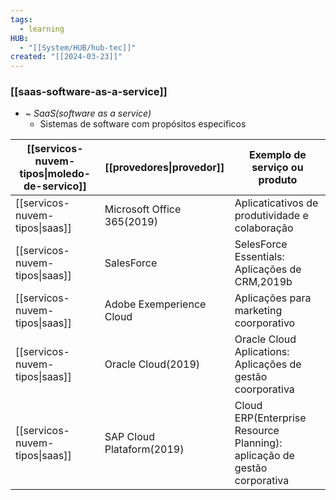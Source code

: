 ```yaml
---
tags:
  - learning
HUB:
  - "[[System/HUB/hub-tec]]"
created: "[[2024-03-23]]"
---
```

### [[saas-software-as-a-service]]

- ~ *SaaS(software as a service)*
	- Sistemas de software com propósitos especificos

| [[servicos-nuvem-tipos\|moledo-de-servico]] | [[provedores\|provedor]]   | Exemplo de serviço ou produto                                             |
| ------------------------------------------- | -------------------------- | ------------------------------------------------------------------------- |
| [[servicos-nuvem-tipos\|saas]]              | Microsoft Office 365(2019) | Aplicaticativos de produtividade e colaboração                            |
| [[servicos-nuvem-tipos\|saas]]              | SalesForce                 | SelesForce Essentials: Aplicações de CRM,2019b                            |
| [[servicos-nuvem-tipos\|saas]]              | Adobe Exemperience Cloud   | Aplicações para marketing coorporativo                                    |
| [[servicos-nuvem-tipos\|saas]]              | Oracle Cloud(2019)         | Oracle Cloud Aplications: Aplicações de gestão coorporativa               |
| [[servicos-nuvem-tipos\|saas]]              | SAP Cloud Plataform(2019)  | Cloud  ERP(Enterprise Resource Planning): aplicação de gestão corporativa |